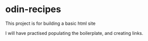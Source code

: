 # odin-recipes
This project is for building a basic html site

I will have practised populating the boilerplate, and creating links.